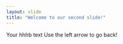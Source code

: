 ```yaml
---
layout: slide
title: "Welcome to our second slide!"
---
```

Your hhhb text
Use the left arrow to go back!
